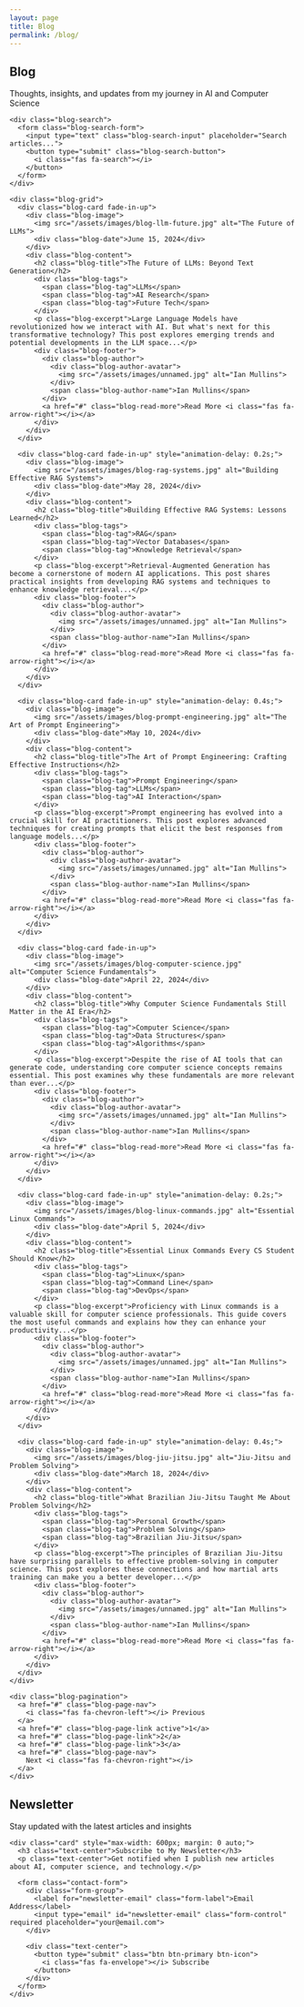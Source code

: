 ```yaml
---
layout: page
title: Blog
permalink: /blog/
---
```


<section class="section">
  <div class="wrapper">
    <div class="section-title">
      <h1 class="fade-in">Blog</h1>
      <p>Thoughts, insights, and updates from my journey in AI and Computer Science</p>
    </div>
    
    <div class="blog-search">
      <form class="blog-search-form">
        <input type="text" class="blog-search-input" placeholder="Search articles...">
        <button type="submit" class="blog-search-button">
          <i class="fas fa-search"></i>
        </button>
      </form>
    </div>
    
    <div class="blog-grid">
      <div class="blog-card fade-in-up">
        <div class="blog-image">
          <img src="/assets/images/blog-llm-future.jpg" alt="The Future of LLMs">
          <div class="blog-date">June 15, 2024</div>
        </div>
        <div class="blog-content">
          <h2 class="blog-title">The Future of LLMs: Beyond Text Generation</h2>
          <div class="blog-tags">
            <span class="blog-tag">LLMs</span>
            <span class="blog-tag">AI Research</span>
            <span class="blog-tag">Future Tech</span>
          </div>
          <p class="blog-excerpt">Large Language Models have revolutionized how we interact with AI. But what's next for this transformative technology? This post explores emerging trends and potential developments in the LLM space...</p>
          <div class="blog-footer">
            <div class="blog-author">
              <div class="blog-author-avatar">
                <img src="/assets/images/unnamed.jpg" alt="Ian Mullins">
              </div>
              <span class="blog-author-name">Ian Mullins</span>
            </div>
            <a href="#" class="blog-read-more">Read More <i class="fas fa-arrow-right"></i></a>
          </div>
        </div>
      </div>
      
      <div class="blog-card fade-in-up" style="animation-delay: 0.2s;">
        <div class="blog-image">
          <img src="/assets/images/blog-rag-systems.jpg" alt="Building Effective RAG Systems">
          <div class="blog-date">May 28, 2024</div>
        </div>
        <div class="blog-content">
          <h2 class="blog-title">Building Effective RAG Systems: Lessons Learned</h2>
          <div class="blog-tags">
            <span class="blog-tag">RAG</span>
            <span class="blog-tag">Vector Databases</span>
            <span class="blog-tag">Knowledge Retrieval</span>
          </div>
          <p class="blog-excerpt">Retrieval-Augmented Generation has become a cornerstone of modern AI applications. This post shares practical insights from developing RAG systems and techniques to enhance knowledge retrieval...</p>
          <div class="blog-footer">
            <div class="blog-author">
              <div class="blog-author-avatar">
                <img src="/assets/images/unnamed.jpg" alt="Ian Mullins">
              </div>
              <span class="blog-author-name">Ian Mullins</span>
            </div>
            <a href="#" class="blog-read-more">Read More <i class="fas fa-arrow-right"></i></a>
          </div>
        </div>
      </div>
      
      <div class="blog-card fade-in-up" style="animation-delay: 0.4s;">
        <div class="blog-image">
          <img src="/assets/images/blog-prompt-engineering.jpg" alt="The Art of Prompt Engineering">
          <div class="blog-date">May 10, 2024</div>
        </div>
        <div class="blog-content">
          <h2 class="blog-title">The Art of Prompt Engineering: Crafting Effective Instructions</h2>
          <div class="blog-tags">
            <span class="blog-tag">Prompt Engineering</span>
            <span class="blog-tag">LLMs</span>
            <span class="blog-tag">AI Interaction</span>
          </div>
          <p class="blog-excerpt">Prompt engineering has evolved into a crucial skill for AI practitioners. This post explores advanced techniques for creating prompts that elicit the best responses from language models...</p>
          <div class="blog-footer">
            <div class="blog-author">
              <div class="blog-author-avatar">
                <img src="/assets/images/unnamed.jpg" alt="Ian Mullins">
              </div>
              <span class="blog-author-name">Ian Mullins</span>
            </div>
            <a href="#" class="blog-read-more">Read More <i class="fas fa-arrow-right"></i></a>
          </div>
        </div>
      </div>
      
      <div class="blog-card fade-in-up">
        <div class="blog-image">
          <img src="/assets/images/blog-computer-science.jpg" alt="Computer Science Fundamentals">
          <div class="blog-date">April 22, 2024</div>
        </div>
        <div class="blog-content">
          <h2 class="blog-title">Why Computer Science Fundamentals Still Matter in the AI Era</h2>
          <div class="blog-tags">
            <span class="blog-tag">Computer Science</span>
            <span class="blog-tag">Data Structures</span>
            <span class="blog-tag">Algorithms</span>
          </div>
          <p class="blog-excerpt">Despite the rise of AI tools that can generate code, understanding core computer science concepts remains essential. This post examines why these fundamentals are more relevant than ever...</p>
          <div class="blog-footer">
            <div class="blog-author">
              <div class="blog-author-avatar">
                <img src="/assets/images/unnamed.jpg" alt="Ian Mullins">
              </div>
              <span class="blog-author-name">Ian Mullins</span>
            </div>
            <a href="#" class="blog-read-more">Read More <i class="fas fa-arrow-right"></i></a>
          </div>
        </div>
      </div>
      
      <div class="blog-card fade-in-up" style="animation-delay: 0.2s;">
        <div class="blog-image">
          <img src="/assets/images/blog-linux-commands.jpg" alt="Essential Linux Commands">
          <div class="blog-date">April 5, 2024</div>
        </div>
        <div class="blog-content">
          <h2 class="blog-title">Essential Linux Commands Every CS Student Should Know</h2>
          <div class="blog-tags">
            <span class="blog-tag">Linux</span>
            <span class="blog-tag">Command Line</span>
            <span class="blog-tag">DevOps</span>
          </div>
          <p class="blog-excerpt">Proficiency with Linux commands is a valuable skill for computer science professionals. This guide covers the most useful commands and explains how they can enhance your productivity...</p>
          <div class="blog-footer">
            <div class="blog-author">
              <div class="blog-author-avatar">
                <img src="/assets/images/unnamed.jpg" alt="Ian Mullins">
              </div>
              <span class="blog-author-name">Ian Mullins</span>
            </div>
            <a href="#" class="blog-read-more">Read More <i class="fas fa-arrow-right"></i></a>
          </div>
        </div>
      </div>
      
      <div class="blog-card fade-in-up" style="animation-delay: 0.4s;">
        <div class="blog-image">
          <img src="/assets/images/blog-jiu-jitsu.jpg" alt="Jiu-Jitsu and Problem Solving">
          <div class="blog-date">March 18, 2024</div>
        </div>
        <div class="blog-content">
          <h2 class="blog-title">What Brazilian Jiu-Jitsu Taught Me About Problem Solving</h2>
          <div class="blog-tags">
            <span class="blog-tag">Personal Growth</span>
            <span class="blog-tag">Problem Solving</span>
            <span class="blog-tag">Brazilian Jiu-Jitsu</span>
          </div>
          <p class="blog-excerpt">The principles of Brazilian Jiu-Jitsu have surprising parallels to effective problem-solving in computer science. This post explores these connections and how martial arts training can make you a better developer...</p>
          <div class="blog-footer">
            <div class="blog-author">
              <div class="blog-author-avatar">
                <img src="/assets/images/unnamed.jpg" alt="Ian Mullins">
              </div>
              <span class="blog-author-name">Ian Mullins</span>
            </div>
            <a href="#" class="blog-read-more">Read More <i class="fas fa-arrow-right"></i></a>
          </div>
        </div>
      </div>
    </div>
    
    <div class="blog-pagination">
      <a href="#" class="blog-page-nav">
        <i class="fas fa-chevron-left"></i> Previous
      </a>
      <a href="#" class="blog-page-link active">1</a>
      <a href="#" class="blog-page-link">2</a>
      <a href="#" class="blog-page-link">3</a>
      <a href="#" class="blog-page-nav">
        Next <i class="fas fa-chevron-right"></i>
      </a>
    </div>
  </div>
</section>

<section class="section bg-light">
  <div class="wrapper">
    <div class="section-title">
      <h2>Newsletter</h2>
      <p>Stay updated with the latest articles and insights</p>
    </div>
    
    <div class="card" style="max-width: 600px; margin: 0 auto;">
      <h3 class="text-center">Subscribe to My Newsletter</h3>
      <p class="text-center">Get notified when I publish new articles about AI, computer science, and technology.</p>
      
      <form class="contact-form">
        <div class="form-group">
          <label for="newsletter-email" class="form-label">Email Address</label>
          <input type="email" id="newsletter-email" class="form-control" required placeholder="your@email.com">
        </div>
        
        <div class="text-center">
          <button type="submit" class="btn btn-primary btn-icon">
            <i class="fas fa-envelope"></i> Subscribe
          </button>
        </div>
      </form>
    </div>
  </div>
</section>

<script>
  // Create placeholder images for blog posts
  document.addEventListener('DOMContentLoaded', function() {
    // This is just for development, you would replace these with actual images
    const blogImages = document.querySelectorAll('.blog-image img');
    
    blogImages.forEach(img => {
      const src = img.getAttribute('src');
      if (src.includes('blog-') && !src.includes('http')) {
        // For now, use a placeholder
        img.setAttribute('src', '/assets/images/project-portfolio.jpg');
      }
    });
  });
</script> 
